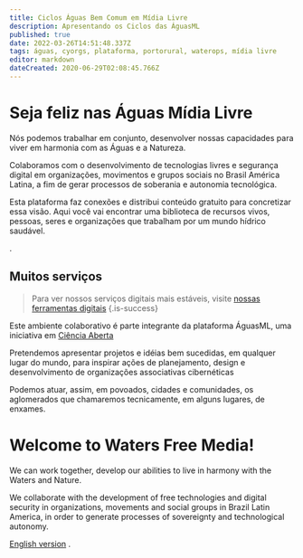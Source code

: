 ```yaml
---
title: Ciclos Águas Bem Comum em Mídia Livre
description: Apresentando os Ciclos das ÁguasML
published: true
date: 2022-03-26T14:51:48.337Z
tags: águas, cyorgs, plataforma, portorural, waterops, mídia livre
editor: markdown
dateCreated: 2020-06-29T02:08:45.766Z
---
```


# Seja feliz nas Águas Mídia Livre

Nós podemos trabalhar em conjunto, desenvolver nossas capacidades para viver em harmonia com as Águas e a Natureza.

Colaboramos com o desenvolvimento de tecnologias livres e segurança digital em organizações, movimentos e grupos sociais no Brasil América Latina, a fim de gerar processos de soberania e autonomia tecnológica.

Esta plataforma faz conexões e distribui conteúdo gratuito para concretizar essa visão. Aqui você vai encontrar uma biblioteca de recursos vivos, pessoas, seres e organizações que trabalham por um mundo hídrico saudável.

.
## Muitos serviços

> Para ver nossos serviços digitais mais estáveis, visite [nossas ferramentas digitais](/plataforma/digitais)
{.is-success}

Este ambiente colaborativo é parte integrante da plataforma ÁguasML, uma iniciativa em [Ciência Aberta](/objetivos)

Pretendemos apresentar projetos e idéias bem sucedidas, em qualquer lugar do mundo, para inspirar ações de planejamento, design e desenvolvimento de organizações associativas cibernéticas

Podemos atuar, assim, em povoados, cidades e comunidades, os aglomerados que chamaremos tecnicamente, em alguns lugares, de enxames.

# Welcome to Waters Free Media!

We can work together, develop our abilities to live in harmony with the Waters and Nature.

We collaborate with the development of free technologies and digital security in organizations, movements and social groups in Brazil Latin America, in order to generate processes of sovereignty and technological autonomy.

[English version](https://ciclos.aguas.ml/en/about)
.



